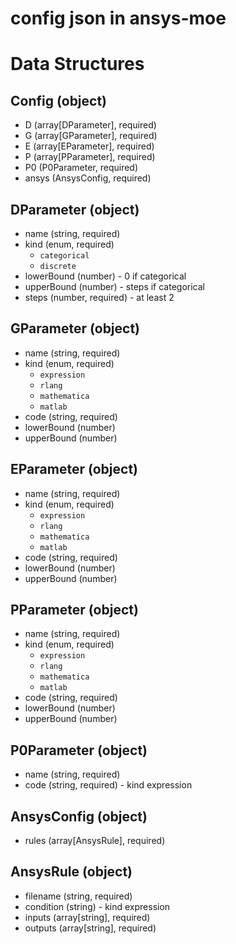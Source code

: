 # config json in ansys-moe

# Data Structures

## Config (object)

- D (array[DParameter], required)
- G (array[GParameter], required)
- E (array[EParameter], required)
- P (array[PParameter], required)
- P0 (P0Parameter, required)
- ansys (AnsysConfig, required)

## DParameter (object)

- name (string, required)
- kind (enum, required)
  - `categorical`
  - `discrete`
- lowerBound (number) - 0 if categorical
- upperBound (number) - steps if categorical
- steps (number, required) - at least 2

## GParameter (object)

- name (string, required)
- kind (enum, required)
  - `expression`
  - `rlang`
  - `mathematica`
  - `matlab`
- code (string, required)
- lowerBound (number)
- upperBound (number)

## EParameter (object)

- name (string, required)
- kind (enum, required)
  - `expression`
  - `rlang`
  - `mathematica`
  - `matlab`
- code (string, required)
- lowerBound (number)
- upperBound (number)

## PParameter (object)

- name (string, required)
- kind (enum, required)
  - `expression`
  - `rlang`
  - `mathematica`
  - `matlab`
- code (string, required)
- lowerBound (number)
- upperBound (number)

## P0Parameter (object)

- name (string, required)
- code (string, required) - kind expression

## AnsysConfig (object)

- rules (array[AnsysRule], required)

## AnsysRule (object)

- filename (string, required)
- condition (string) - kind expression
- inputs (array[string], required)
- outputs (array[string], required)

